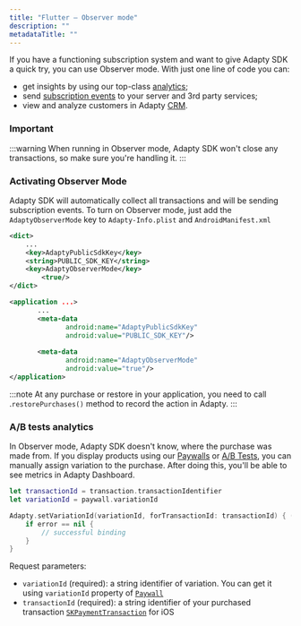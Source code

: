 ```yaml
---
title: "Flutter – Observer mode"
description: ""
metadataTitle: ""
---
```


If you have a functioning subscription system and want to give Adapty SDK a quick try, you can use Observer mode. With just one line of code you can:

- get insights by using our top-class [analytics](analytics-charts);
- send [subscription events](events) to your server and 3rd party services;
- view and analyze customers in Adapty [CRM](profiles-crm).

### Important

:::warning
When running in Observer mode, Adapty SDK won't close any transactions, so make sure you're handling it.
:::

### Activating Observer Mode

Adapty SDK will automatically collect all transactions and will be sending subscription events. To turn on Observer mode, just add the `AdaptyObserverMode` key to `Adapty-Info.plist` and `AndroidManifest.xml`

```xml title="Adapty-Info.plist"
<dict>
    ...
    <key>AdaptyPublicSdkKey</key>
    <string>PUBLIC_SDK_KEY</string>
    <key>AdaptyObserverMode</key>
		<true/>
</dict>
```
```xml title="AndroidManifest.xml"
<application ...>
       ...
       <meta-data
              android:name="AdaptyPublicSdkKey"
              android:value="PUBLIC_SDK_KEY"/>
                
       <meta-data
              android:name="AdaptyObserverMode"
              android:value="true"/>
</application>
```

:::note
At any purchase or restore in your application, you need to call .`restorePurchases()` method to record the action in Adapty.
:::

### A/B tests analytics

In Observer mode, Adapty SDK doesn't know, where the purchase was made from. If you display products using our [Paywalls](paywalls) or [A/B Tests](ab-test), you can manually assign variation to the purchase. After doing this, you'll be able to see metrics in Adapty Dashboard.

```swift title="Swift"
let transactionId = transaction.transactionIdentifier
let variationId = paywall.variationId

Adapty.setVariationId(variationId, forTransactionId: transactionId) { (error) in
    if error == nil {
        // successful binding
    }
}
```

Request parameters:

- `variationId` (required): a string identifier of variation. You can get it using `variationId` property of [`Paywall`](sdk-models#paywall)
- `transactionId` (required): a string identifier of your purchased transaction [`SKPaymentTransaction`](https://developer.apple.com/documentation/storekit/skpaymenttransaction) for iOS